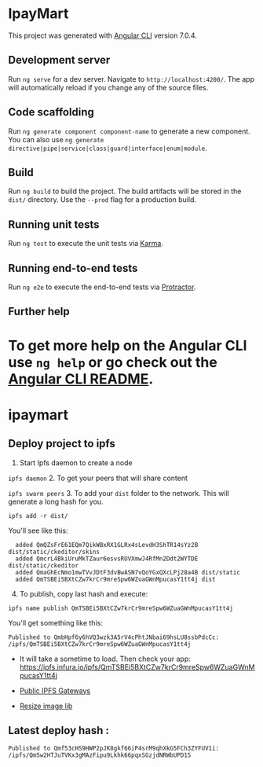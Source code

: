 # IpayMart

This project was generated with [Angular CLI](https://github.com/angular/angular-cli) version 7.0.4.

## Development server

Run `ng serve` for a dev server. Navigate to `http://localhost:4200/`. The app will automatically reload if you change any of the source files.

## Code scaffolding

Run `ng generate component component-name` to generate a new component. You can also use `ng generate directive|pipe|service|class|guard|interface|enum|module`.

## Build

Run `ng build` to build the project. The build artifacts will be stored in the `dist/` directory. Use the `--prod` flag for a production build.

## Running unit tests

Run `ng test` to execute the unit tests via [Karma](https://karma-runner.github.io).

## Running end-to-end tests

Run `ng e2e` to execute the end-to-end tests via [Protractor](http://www.protractortest.org/).

## Further help

To get more help on the Angular CLI use `ng help` or go check out the [Angular CLI README](https://github.com/angular/angular-cli/blob/master/README.md).
=======
# ipaymart


## Deploy project to ipfs

1. Start Ipfs daemon to create a node

`ipfs daemon`
2. To get your peers that will share content

`ipfs swarm peers`
3. To add your `dist` folder to the network. This will generate a long hash for you.

`ipfs add -r dist/`

You'll see like this: 

```added QmVm7xwJj8PnS1ysNYoh3KnwPfjQmqtd51nnMAX6FSpetr dist/static/ckeditor/skins/moono-lisa
  added QmQZsFrE61EQm7QikWBxRX1GLRx4sLevdH3ShTR14sYz2B dist/static/ckeditor/skins
  added QmcrL4BkiUruMkTZaur6esvsRUVXmwJ4RfMn2Ddt2WYTDE dist/static/ckeditor
  added QmaGhEcNmo1mwTVvJDtF3dvBwASN7vQoYGxQXcLPj28a4B dist/static
  added QmTSBEi5BXtCZw7krCr9mreSpw6WZuaGWnMpucasY1tt4j dist
```

4. To publish, copy last hash and execute: 

`ipfs name publish QmTSBEi5BXtCZw7krCr9mreSpw6WZuaGWnMpucasY1tt4j`

You'll get something like this: 

```
Published to QmbHpf6y6hVQ3wzk3A5rV4cPhtJNbai69hsLU8ssbPdcCc: /ipfs/QmTSBEi5BXtCZw7krCr9mreSpw6WZuaGWnMpucasY1tt4j
```

* It will take a sometime to load. Then check your app: https://ipfs.infura.io/ipfs/QmTSBEi5BXtCZw7krCr9mreSpw6WZuaGWnMpucasY1tt4j

* [Public IPFS Gateways](https://ipfs.github.io/public-gateway-checker/)

* [Resize image lib](https://alligator.io/angular/resizing-images-in-browser-ng2-img-max/)


## Latest deploy hash :

`Published to Qmf53cHS9HWP2pJK8gkf66iP4srM9qhXkG5FCh3ZYFUV1i: /ipfs/QmSw2HTJuTVKx3gMAzFipu9Lkhk66pqxSGzjdNRWbUPD1S
`
